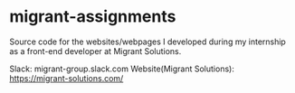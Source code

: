 # migrant-assignments
Source code for the websites/webpages I developed during my internship as a front-end developer at Migrant Solutions. 

Slack: migrant-group.slack.com
Website(Migrant Solutions): https://migrant-solutions.com/
